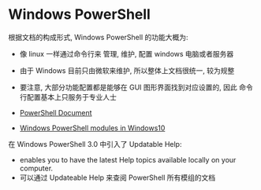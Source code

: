 # Windows PowerShell

根据文档的构成形式, Windows PowerShell 的功能大概为:
* 像 linux 一样通过命令行来 管理, 维护, 配置 windows 电脑或者服务器
* 由于 Windows 目前只由微软来维护, 所以整体上文档很统一, 较为规整
* 要注意, 大部分功能配置都是能够在 GUI 图形界面找到对应设置的, 因此 命令行配置基本上只服务于专业人士


* [PowerShell Document](https://learn.microsoft.com/en-us/powershell/scripting/overview)
* [Windows PowerShell modules in Windows10](https://learn.microsoft.com/en-us/powershell/windows/get-started?view=windowsserver2022-ps)


在 Windows PowerShell 3.0 中引入了 Updatable Help: 
* enables you to have the latest Help topics available locally on your computer.
* 可以通过 Updateable Help 来查阅 PowerShell 所有模组的文档

